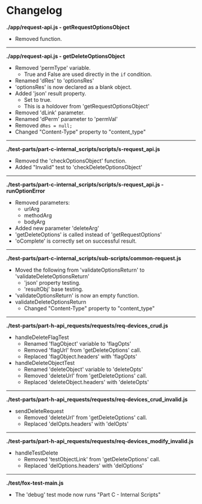# Changelog

**./app/request-api.js - getRequestOptionsObject**
* Removed function.

---

**./app/request-api.js - getDeleteOptionsObject**
* Removed 'permType' variable.
	* True and False are used directly in the `if` condition.
* Renamed 'dRes' to 'optionsRes'
* 'optionsRes' is now declared as a blank object.
* Added 'json' result property.
	* Set to true.
	* This is a holdover from 'getRequestOptionsObject'
* Removed 'dLink' parameter.
* Renamed 'dPerm' parameter to 'permVal'
* Removed `dRes = null;`
* Changed "Content-Type" property to "content_type"

---

**./test-parts/part-c-internal_scripts/scripts/s-request_api.js**
* Removed the 'checkOptionsObject' function.
* Added "Invalid" test to 'checkDeleteOptionsObject'

---

**./test-parts/part-c-internal_scripts/scripts/s-request_api.js - runOptionError**
* Removed parameters:
	* urlArg
	* methodArg
	* bodyArg
* Added new parameter 'deleteArg'
* 'getDeleteOptions' is called instead of 'getRequestOptions'
* 'oComplete' is correctly set on successful result.

---

**./test-parts/part-c-internal_scripts/sub-scripts/common-request.js**
* Moved the following from 'validateOptionsReturn' to 'validateDeleteOptionsReturn'
	* 'json' property testing.
	* 'resultObj' base testing.
* 'validateOptionsReturn' is now an empty function.
* validateDeleteOptionsReturn
	* Changed "Content-Type" property to "content_type"

---

**./test-parts/part-h-api_requests/requests/req-devices_crud.js**
* handleDeleteFlagTest
	* Renamed 'flagObject' variable to 'flagOpts'
	* Removed 'flagUrl' from 'getDeleteOptions' call.
	* Replaced 'flagObject.headers' with 'flagOpts'
* handleDeleteObjectTest
	* Renamed 'deleteObject' variable to 'deleteOpts'
	* Removed 'deleteUrl' from 'getDeleteOptions' call.
	* Replaced 'deleteObject.headers' with 'deleteOpts'

---

**./test-parts/part-h-api_requests/requests/req-devices_crud_invalid.js**
* sendDeleteRequest
	* Removed 'deleteUrl' from 'getDeleteOptions' call.
	* Replaced 'delOpts.headers' with 'delOpts'

---

**./test-parts/part-h-api_requests/requests/req-devices_modify_invalid.js**
* handleTestDelete
	* Removed 'testObjectLink' from 'getDeleteOptions' call.
	* Replaced 'delOptions.headers' with 'delOptions'

---

**./test/fox-test-main.js**
* The 'debug' test mode now runs "Part C - Internal Scripts"

